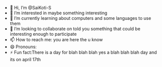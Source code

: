 - 👋 Hi, I’m @SaiKoti-S
- 👀 I’m interested in maybe something interesting
- 🌱 I’m currently learning about computers and some languages to use them
- 💞️ I’m looking to collaborate on told you something that could be interesting enough to participate
- 📫 How to reach me: you are here the u know
- 😄 Pronouns:
- ⚡ Fun fact:There is a day for blah blah blah yes a blah blah blah day and its on april 17th

<!---
SaiKoti-S/SaiKoti-S is a ✨ special ✨ repository because its `README.md` (this file) appears on your GitHub profile.
You can click the Preview link to take a look at your changes.
--->
